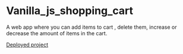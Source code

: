 # Vanilla_js_shopping_cart
A web app where you can add items to cart , delete them, increase or decrease the amount of items in the cart.

[Deployed project](https://chandelsahil04.github.io/Vanilla_js_shopping_cart/)
